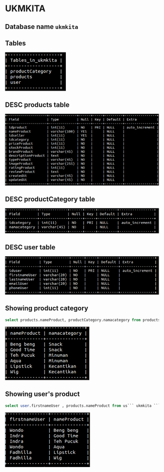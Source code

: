 # UKMKITA

## Database name `ukmkita`

## Tables

![Screenshot](./assets/showtables.png)

## DESC products table

![Screenshot](./assets/descproducts.png)

## DESC productCategory table

![Screenshot](./assets/descproductCategory.png)

## DESC user table

![Screenshot](./assets/descuser.png)

## Showing product category

```sql
select products.nameProduct, productCategory.namacategory from products, productCategory where productCategory.idcategory = products.idcategory;
```

![Screenshot](./assets/productcategory.png)

## Showing user's product

```````sql
select user.firstnameUser , products.nameProduct from us``` ukmkita `````` ukmkita ```er, products where products.idseller = user.iduser;
```````

![Screenshot](./assets/userproduct.png)
